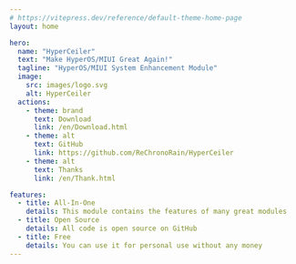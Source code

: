 ```yaml
---
# https://vitepress.dev/reference/default-theme-home-page
layout: home

hero:
  name: "HyperCeiler"
  text: "Make HyperOS/MIUI Great Again!"
  tagline: "HyperOS/MIUI System Enhancement Module"
  image:
    src: images/logo.svg
    alt: HyperCeiler
  actions:
    - theme: brand
      text: Download
      link: /en/Download.html
    - theme: alt
      text: GitHub
      link: https://github.com/ReChronoRain/HyperCeiler
    - theme: alt
      text: Thanks
      link: /en/Thank.html

features:
  - title: All-In-One
    details: This module contains the features of many great modules
  - title: Open Source
    details: All code is open source on GitHub
  - title: Free
    details: You can use it for personal use without any money
---
```


